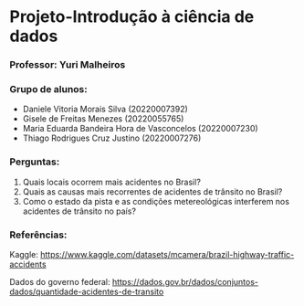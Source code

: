 # Projeto-Introdução à ciência de dados
### Professor: Yuri  Malheiros

### Grupo de alunos: 
* Daniele Vitoria Morais Silva (20220007392)
* Gisele de Freitas Menezes (20220055765)
* Maria Eduarda Bandeira Hora de Vasconcelos (20220007230)
* Thiago Rodrigues Cruz Justino (20220007276)


### Perguntas:
1) Quais locais ocorrem mais acidentes no Brasil?
2) Quais as causas mais recorrentes de acidentes de trânsito no Brasil?
3) Como o estado da pista e as condições metereológicas interferem nos acidentes de trânsito no país?

### Referências:
Kaggle: https://www.kaggle.com/datasets/mcamera/brazil-highway-traffic-accidents


Dados do governo federal: https://dados.gov.br/dados/conjuntos-dados/quantidade-acidentes-de-transito

